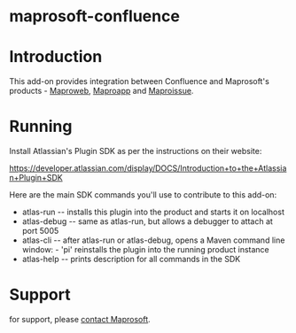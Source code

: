 maprosoft-confluence
====================

# Introduction

This add-on provides integration between Confluence and Maprosoft's products - [Maproweb](http://www.maprosoft.com/maproweb.html), [Maproapp](http://www.maprosoft.com/maproapp.html) and [Maproissue](http://www.maprosoft.com/maproissue.html).

# Running

Install Atlassian's Plugin SDK as per the instructions on their website:

https://developer.atlassian.com/display/DOCS/Introduction+to+the+Atlassian+Plugin+SDK

Here are the main SDK commands you'll use to contribute to this add-on:

* atlas-run   -- installs this plugin into the product and starts it on localhost
* atlas-debug -- same as atlas-run, but allows a debugger to attach at port 5005
* atlas-cli   -- after atlas-run or atlas-debug, opens a Maven command line window:
                 - 'pi' reinstalls the plugin into the running product instance
* atlas-help  -- prints description for all commands in the SDK


# Support

for support, please [contact Maprosoft](http://www.maprosoft.com/contact.html).
